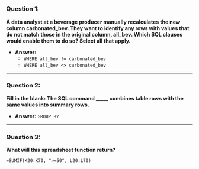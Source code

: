# 

### Question 1:
**A data analyst at a beverage producer manually recalculates the new column carbonated_bev. They want to identify any rows with values that do not match those in the original column, all_bev. Which SQL clauses would enable them to do so? Select all that apply.**

- **Answer:**
  - `WHERE all_bev != carbonated_bev`
  - `WHERE all_bev <> carbonated_bev`

---

### Question 2:
**Fill in the blank: The SQL command _____ combines table rows with the same values into summary rows.**

- **Answer:** `GROUP BY`

---

### Question 3:
**What will this spreadsheet function return?**
```excel
=SUMIF(K20:K70, ">=50", L20:L70)
